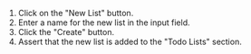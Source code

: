 1. Click on the "New List" button.
2. Enter a name for the new list in the input field.
3. Click the "Create" button.
4. Assert that the new list is added to the "Todo Lists" section.